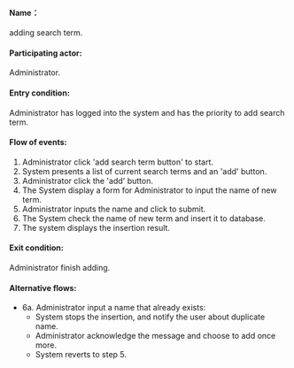 #### Name：
adding search term.
#### Participating actor: 
Administrator.
#### Entry condition: 
Administrator has logged into the system and has the priority to add search term.
#### Flow of events: 
1. Administrator click 'add search term button' to start.
2. System presents a list of current search terms and an 'add' button.
3. Administrator click the 'add' button.
4. The System display a form for Administrator to input the name of new term.
5. Administrator inputs the name and click to submit.
6. The System check the name of new term and insert it to database.
7. The system displays the insertion result.
#### Exit condition: 
Administrator finish adding.
#### Alternative flows: 
* 6a. Administrator input a name that already exists:
    * System stops the insertion, and notify the user about duplicate name.
    * Administrator acknowledge the message and choose to add once more.
    * System reverts to step 5.